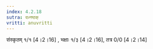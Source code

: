 ```yaml
---
index: 4.2.18
sutra: दध्नष्ठक्
vritti: anuvritti
---
```


संस्कृतम् १/१ [4।2।16] , भक्षाः  १/३ [4।2।16],  तत्र 0/0 [4।2।14]